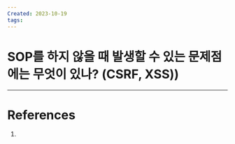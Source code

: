 ```yaml
---
Created: 2023-10-19
tags:
---
```

# SOP를 하지 않을 때 발생할 수 있는 문제점에는 무엇이 있나? (CSRF, XSS))


---
# References
1. 